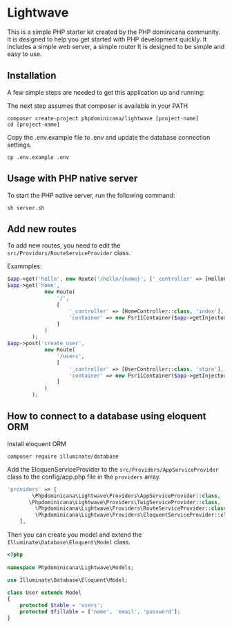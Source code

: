 # Lightwave
This is a simple PHP starter kit created by the PHP dominicana community. It is designed to help you get started with PHP development quickly. It includes a simple web server, a simple router It is designed to be simple and easy to use.

## Installation
A few simple steps are needed to get this application up and running:

The next step assumes that composer is available in your PATH

```shell
composer create-project phpdominicana/lightwave [project-name]
cd [project-name]
```
Copy the .env.example file to .env and update the database connection settings.

```shell
cp .env.example .env
```

## Usage with PHP native server
To start the PHP native server, run the following command:

```shell
sh server.sh
```

## Add new routes
To add new routes, you need to edit the `src/Providers/RouteServiceProvider` class.

Exammples:

```php
$app->get('hello', new Route('/hello/{name}', ['_controller' => [HelloController::class, 'index']]));
$app->get('home',
            new Route(
                '/',
                [
                    '_controller' => [HomeController::class, 'index'],
                    'container' => new Psr11Container($app->getInjector())
                ]
            )
        );
$app->post('create_user',
            new Route(
                '/users',
                [
                    '_controller' => [UserController::class, 'store'],
                    'container' => new Psr11Container($app->getInjector())
                ]
            )
        );
```

## How to connect to a database using eloquent ORM

Install eloquent ORM

```shell
composer require illuminate/database
```

Add the EloquenServiceProvider to the `src/Providers/AppServiceProvider` class to the config/app.php file in the `providers` array.

```php
'providers' => [
        \Phpdominicana\Lightwave\Providers\AppServiceProvider::class,
       \Phpdominicana\Lightwave\Providers\TwigServiceProvider::class,
         \Phpdominicana\Lightwave\Providers\RouteServiceProvider::class,
         \Phpdominicana\Lightwave\Providers\EloquentServiceProvider::class
    ],
```

Then you can create you model and extend the `Illuminate\Database\Eloquent\Model` class.

```php
<?php
 
namespace Phpdominicana\Lightwave\Models;

use Illuminate\Database\Eloquent\Model;

class User extends Model
{
    protected $table = 'users';
    protected $fillable = ['name', 'email', 'password'];
}
```
